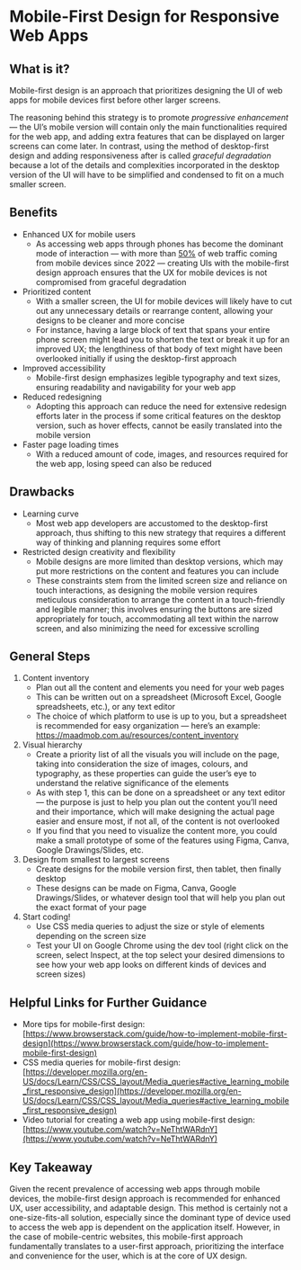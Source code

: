 # Mobile-First Design for Responsive Web Apps

## What is it?

Mobile-first design is an approach that prioritizes designing the UI of web apps for mobile devices first before other larger screens. 

The reasoning behind this strategy is to promote _progressive enhancement_ — the UI’s mobile version will contain only the main functionalities required for the web app, and adding extra features that can be displayed on larger screens can come later. In contrast, using the method of desktop-first design and adding responsiveness after is called _graceful degradation_ because a lot of the details and complexities incorporated in the desktop version of the UI will have to be simplified and condensed to fit on a much smaller screen.

## Benefits



* Enhanced UX for mobile users
    * As accessing web apps through phones has become the dominant mode of interaction — with more than [50%](https://www.statista.com/statistics/277125/share-of-website-traffic-coming-from-mobile-devices/#:~:text=Mobile%20accounts%20for%20approximately%20half,since%20the%20beginning%20of%202017.) of web traffic coming from mobile devices since 2022 — creating UIs with the mobile-first design approach ensures that the UX for mobile devices is not compromised from graceful degradation
* Prioritized content
    * With a smaller screen, the UI for mobile devices will likely have to cut out any unnecessary details or rearrange content, allowing your designs to be cleaner and more concise
    * For instance, having a large block of text that spans your entire phone screen might lead you to shorten the text or break it up for an improved UX; the lengthiness of that body of text might have been overlooked initially if using the desktop-first approach
* Improved accessibility
    * Mobile-first design emphasizes legible typography and text sizes, ensuring readability and navigability for your web app
* Reduced redesigning
    * Adopting this approach can reduce the need for extensive redesign efforts later in the process if some critical features on the desktop version, such as hover effects, cannot be easily translated into the mobile version
* Faster page loading times
    * With a reduced amount of code, images, and resources required for the web app, losing speed can also be reduced

## Drawbacks

* Learning curve
    * Most web app developers are accustomed to the desktop-first approach, thus shifting to this new strategy that requires a different way of thinking and planning requires some effort
* Restricted design creativity and flexibility
    * Mobile designs are more limited than desktop versions, which may put more restrictions on the content and features you can include
    * These constraints stem from the limited screen size and reliance on touch interactions, as designing the mobile version requires meticulous consideration to arrange the content in a touch-friendly and legible manner; this involves ensuring the buttons are sized appropriately for touch, accommodating all text within the narrow screen, and also minimizing the need for excessive scrolling

## General Steps

1. Content inventory
    * Plan out all the content and elements you need for your web pages
    * This can be written out on a spreadsheet (Microsoft Excel, Google spreadsheets, etc.), or any text editor
    * The choice of which platform to use is up to you, but a spreadsheet is recommended for easy organization — here’s an example: https://maadmob.com.au/resources/content_inventory
2. Visual hierarchy
    * Create a priority list of all the visuals you will include on the page, taking into consideration the size of images, colours, and typography, as these properties can guide the user’s eye to understand the relative significance of the elements
    * As with step 1, this can be done on a spreadsheet or any text editor — the purpose is just to help you plan out the content you’ll need and their importance, which will make designing the actual page easier and ensure most, if not all, of the content is not overlooked
    * If you find that you need to visualize the content more, you could make a small prototype of some of the features using Figma, Canva, Google Drawings/Slides, etc. 
3. Design from smallest to largest screens
    * Create designs for the mobile version first, then tablet, then finally desktop
    * These designs can be made on Figma, Canva, Google Drawings/Slides, or whatever design tool that will help you plan out the exact format of your page
4. Start coding!
    * Use CSS media queries to adjust the size or style of elements depending on the screen size
    * Test your UI on Google Chrome using the dev tool (right click on the screen, select Inspect, at the top select your desired dimensions to see how your web app looks on different kinds of devices and screen sizes)

## Helpful Links for Further Guidance

* More tips for mobile-first design: [https://www.browserstack.com/guide/how-to-implement-mobile-first-design](https://www.browserstack.com/guide/how-to-implement-mobile-first-design)
* CSS media queries for mobile-first design: [https://developer.mozilla.org/en-US/docs/Learn/CSS/CSS_layout/Media_queries#active_learning_mobile_first_responsive_design](https://developer.mozilla.org/en-US/docs/Learn/CSS/CSS_layout/Media_queries#active_learning_mobile_first_responsive_design)
* Video tutorial for creating a web app using mobile-first design: [https://www.youtube.com/watch?v=NeThtWARdnY](https://www.youtube.com/watch?v=NeThtWARdnY)

## Key Takeaway

Given the recent prevalence of accessing web apps through mobile devices, the mobile-first design approach is recommended for enhanced UX, user accessibility, and adaptable design. This method is certainly not a one-size-fits-all solution, especially since the dominant type of device used to access the web app is dependent on the application itself. However, in the case of mobile-centric websites, this mobile-first approach fundamentally translates to a user-first approach, prioritizing the interface and convenience for the user, which is at the core of UX design.
